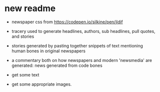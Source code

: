 # new readme

- newspaper css from https://codepen.io/silkine/pen/jldif

- tracery used to generate headlines, authors, sub headlines, pull quotes, and stories
- stories generated by pasting together snippets of text mentioning human bones in original newspapers
- a commentary both on how newspapers and modern 'newsmedia' are generated: news generated from code bones



- get some text
- get some appropriate images. 
